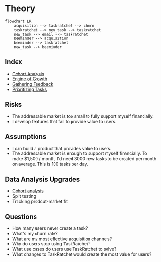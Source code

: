 # Theory

```mermaid
flowchart LR
    acquisition --> taskratchet --> churn
    taskratchet --> new_task --> taskratchet
    new_task --> email --> taskratchet
    beeminder --> acquisition
    beeminder --> taskratchet
    new_task --> beeminder
```

## Index

- [Cohort Analysis](cohort-analysis.md)
- [Engine of Growth](engine-of-growth.md)
- [Gathering Feedback](gathering-feedback.md)
- [Prioritizing Tasks](prioritizing-tasks.md)

## Risks

- The addressable market is too small to fully support myself financially.
- I develop features that fail to provide value to users.

## Assumptions

- I can build a product that provides value to users.
- The addressable market is enough to support myself financially. To make $1,500 / month, I'd need 3000 new tasks to be created per month on average. This is 100 tasks per day.

## Data Analysis Upgrades

- [Cohort analysis](./cohort-analysis.md)
- Split testing
- Tracking prodcut-market fit

## Questions

- How many users never create a task?
- What's my churn rate?
- What are my most effective acquisition channels?
- Why do users stop using TaskRatchet?
- What use cases do users use TaskRatchet to solve?
- What changes to TaskRatchet would create the most value for users?
